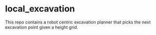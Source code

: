 # local_excavation
This repo contains a robot centric excavation planner that picks the next excavation point given a height grid. 
